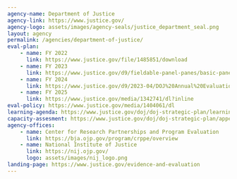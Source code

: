 ```yaml
---
agency-name: Department of Justice
agency-link: https://www.justice.gov/
agency-logo: assets/images/agency-seals/justice_department_seal.png
layout: agency
permalink: /agencies/department-of-justice/
eval-plan:
    - name: FY 2022
      link: https://www.justice.gov/file/1485851/download
    - name: FY 2023
      link: https://www.justice.gov/d9/fieldable-panel-panes/basic-panes/attachments/2022/09/22/fy23_annual_evaluation_plan.pdf
    - name: FY 2024
      link: https://www.justice.gov/d9/2023-04/DOJ%20Annual%20Evaluation%20Plan%20FY%202024.pdf
    - name: FY 2025
      link: https://www.justice.gov/media/1342741/dl?inline
eval-policy: https://www.justice.gov/media/1404061/dl
learning-agenda: https://www.justice.gov/doj/doj-strategic-plan/learning-agenda
capacity-assesment: https://www.justice.gov/doj/doj-strategic-plan/appendix-capacity-assessment-evaluation-statistics-research-and-analysis-fy2022
agency-offices:
    - name: Center for Research Partnerships and Program Evaluation
      link: https://bja.ojp.gov/program/crppe/overview
    - name: National Institute of Justice
      link: https://nij.ojp.gov/
      logo: assets/images/nij_logo.png
landing-page: https://www.justice.gov/evidence-and-evaluation
---
```

